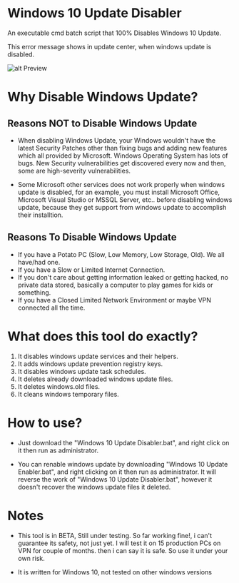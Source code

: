 # Windows 10 Update Disabler
An executable cmd batch script that 100% Disables Windows 10 Update.

This error message shows in update center, when windows update is disabled.

![alt Preview](https://github.com/TarikSeyceri/Windows-10-Update-Disabler/raw/master/Windows%2010%20Update%20Disabled%20Error%20Message.png?raw=true)

# Why Disable Windows Update?

## Reasons NOT to Disable Windows Update
* When disabling Windows Update, your Windows wouldn't have the latest Security Patches other than fixing bugs and adding new features which all provided by Microsoft. Windows Operating System has lots of bugs. New Security vulnerabilities get discovered every now and then, some are high-severity vulnerabilities.

* Some Microsoft other services does not work properly when windows update is disabled, for an example, you must install Microsoft Office, Microsoft Visual Studio or MSSQL Server, etc.. before disabling windows update, because they get support from windows update to accomplish their installtion.

## Reasons To Disable Windows Update
* If you have a Potato PC (Slow, Low Memory, Low Storage, Old). We all have/had one.
* If you have a Slow or Limited Internet Connection.
* If you don't care about getting information leaked or getting hacked, no private data stored, basically a computer to play games for kids or something.
* If you have a Closed Limited Network Environment or maybe VPN connected all the time.

# What does this tool do exactly?

1. It disables windows update services and their helpers.
2. It adds windows update prevention registry keys.
3. It disables windows update task schedules.
4. It deletes already downloaded windows update files.
5. It deletes windows.old files.
6. It cleans windows temporary files.

# How to use?

* Just download the "Windows 10 Update Disabler.bat", and right click on it then run as administrator.

* You can renable windows update by downloading "Windows 10 Update Enabler.bat", and right clicking on it then run as administrator. It will reverse the work of "Windows 10 Update Disabler.bat", however it doesn't recover the windows update files it deleted.

# Notes

* This tool is in BETA, Still under testing. So far working fine!, i can't guarantee its safety, not just yet. I will test it on 15 production PCs on VPN for couple of months. then i can say it is safe. So use it under your own risk.

* It is written for Windows 10, not tested on other windows versions
